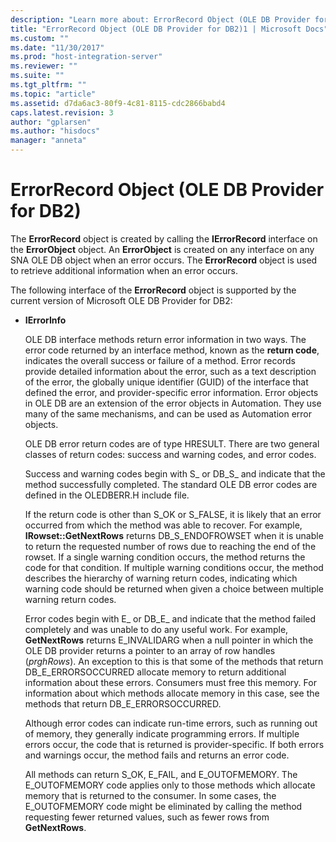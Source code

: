 ```yaml
---
description: "Learn more about: ErrorRecord Object (OLE DB Provider for DB2)"
title: "ErrorRecord Object (OLE DB Provider for DB2)1 | Microsoft Docs"
ms.custom: ""
ms.date: "11/30/2017"
ms.prod: "host-integration-server"
ms.reviewer: ""
ms.suite: ""
ms.tgt_pltfrm: ""
ms.topic: "article"
ms.assetid: d7da6ac3-80f9-4c81-8115-cdc2866babd4
caps.latest.revision: 3
author: "gplarsen"
ms.author: "hisdocs"
manager: "anneta"
---
```

# ErrorRecord Object (OLE DB Provider for DB2)
The **ErrorRecord** object is created by calling the **IErrorRecord** interface on the **ErrorObject** object. An **ErrorObject** is created on any interface on any SNA OLE DB object when an error occurs. The **ErrorRecord** object is used to retrieve additional information when an error occurs.  
  
 The following interface of the **ErrorRecord** object is supported by the current version of Microsoft OLE DB Provider for DB2:  
  
- **IErrorInfo**  
  
  OLE DB interface methods return error information in two ways. The error code returned by an interface method, known as the **return code**, indicates the overall success or failure of a method. Error records provide detailed information about the error, such as a text description of the error, the globally unique identifier (GUID) of the interface that defined the error, and provider-specific error information. Error objects in OLE DB are an extension of the error objects in Automation. They use many of the same mechanisms, and can be used as Automation error objects.  
  
  OLE DB error return codes are of type HRESULT. There are two general classes of return codes: success and warning codes, and error codes.  
  
  Success and warning codes begin with S_ or DB_S_ and indicate that the method successfully completed. The standard OLE DB error codes are defined in the OLEDBERR.H include file.  
  
  If the return code is other than S_OK or S_FALSE, it is likely that an error occurred from which the method was able to recover. For example, **IRowset::GetNextRows** returns DB_S_ENDOFROWSET when it is unable to return the requested number of rows due to reaching the end of the rowset. If a single warning condition occurs, the method returns the code for that condition. If multiple warning conditions occur, the method describes the hierarchy of warning return codes, indicating which warning code should be returned when given a choice between multiple warning return codes.  
  
  Error codes begin with E_ or DB_E_ and indicate that the method failed completely and was unable to do any useful work. For example, **GetNextRows** returns E_INVALIDARG when a null pointer in which the OLE DB provider returns a pointer to an array of row handles (*prghRows*). An exception to this is that some of the methods that return DB_E_ERRORSOCCURRED allocate memory to return additional information about these errors. Consumers must free this memory. For information about which methods allocate memory in this case, see the methods that return DB_E_ERRORSOCCURRED.  
  
  Although error codes can indicate run-time errors, such as running out of memory, they generally indicate programming errors. If multiple errors occur, the code that is returned is provider-specific. If both errors and warnings occur, the method fails and returns an error code.  
  
  All methods can return S_OK, E_FAIL, and E_OUTOFMEMORY. The E_OUTOFMEMORY code applies only to those methods which allocate memory that is returned to the consumer. In some cases, the E_OUTOFMEMORY code might be eliminated by calling the method requesting fewer returned values, such as fewer rows from **GetNextRows**.
